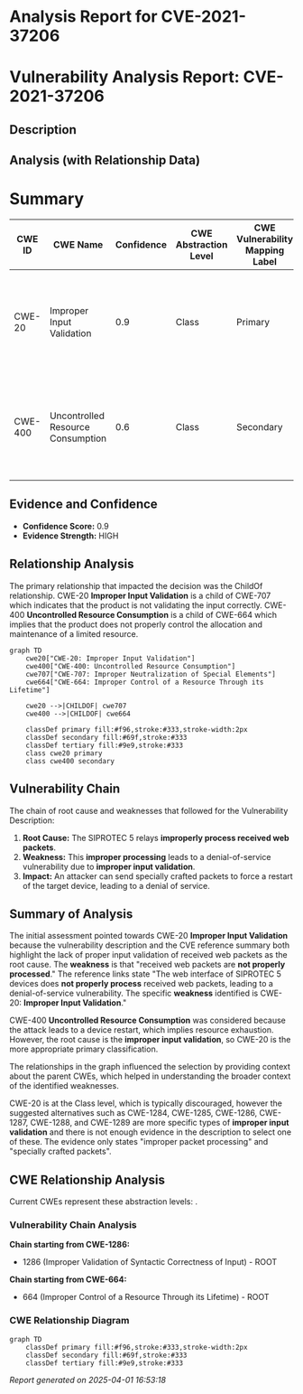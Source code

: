# Analysis Report for CVE-2021-37206

# Vulnerability Analysis Report: CVE-2021-37206

## Description



## Analysis (with Relationship Data)

# Summary
| CWE ID | CWE Name | Confidence | CWE Abstraction Level | CWE Vulnerability Mapping Label | CWE-Vulnerability Mapping Notes |
|---|---|---|---|---|---|
| CWE-20 | Improper Input Validation | 0.9 | Class | Primary | Discouraged. Although discouraged, this is the most accurate based on the current evidence.  |
| CWE-400 | Uncontrolled Resource Consumption | 0.6 | Class | Secondary | Discouraged. Considered due to the device restart, but the root cause is the input validation.|

## Evidence and Confidence

*   **Confidence Score:** 0.9
*   **Evidence Strength:** HIGH

## Relationship Analysis
The primary relationship that impacted the decision was the ChildOf relationship. CWE-20 **Improper Input Validation** is a child of CWE-707 which indicates that the product is not validating the input correctly. CWE-400 **Uncontrolled Resource Consumption** is a child of CWE-664 which implies that the product does not properly control the allocation and maintenance of a limited resource.

```mermaid
graph TD
    cwe20["CWE-20: Improper Input Validation"]
    cwe400["CWE-400: Uncontrolled Resource Consumption"]
    cwe707["CWE-707: Improper Neutralization of Special Elements"]
    cwe664["CWE-664: Improper Control of a Resource Through its Lifetime"]

    cwe20 -->|CHILDOF| cwe707
    cwe400 -->|CHILDOF| cwe664

    classDef primary fill:#f96,stroke:#333,stroke-width:2px
    classDef secondary fill:#69f,stroke:#333
    classDef tertiary fill:#9e9,stroke:#333
    class cwe20 primary
    class cwe400 secondary
```

## Vulnerability Chain
The chain of root cause and weaknesses that followed for the Vulnerability Description:
1.  **Root Cause:** The SIPROTEC 5 relays **improperly process received web packets**.
2.  **Weakness:** This **improper processing** leads to a denial-of-service vulnerability due to **improper input validation**.
3.  **Impact:** An attacker can send specially crafted packets to force a restart of the target device, leading to a denial of service.

## Summary of Analysis
The initial assessment pointed towards CWE-20 **Improper Input Validation** because the vulnerability description and the CVE reference summary both highlight the lack of proper input validation of received web packets as the root cause. The **weakness** is that "received web packets are **not properly processed**." The reference links state "The web interface of SIPROTEC 5 devices does **not properly process** received web packets, leading to a denial-of-service vulnerability. The specific **weakness** identified is CWE-20: **Improper Input Validation**."

CWE-400 **Uncontrolled Resource Consumption** was considered because the attack leads to a device restart, which implies resource exhaustion. However, the root cause is the **improper input validation**, so CWE-20 is the more appropriate primary classification.

The relationships in the graph influenced the selection by providing context about the parent CWEs, which helped in understanding the broader context of the identified weaknesses.

CWE-20 is at the Class level, which is typically discouraged, however the suggested alternatives such as CWE-1284, CWE-1285, CWE-1286, CWE-1287, CWE-1288, and CWE-1289 are more specific types of **improper input validation** and there is not enough evidence in the description to select one of these. The evidence only states "improper packet processing" and "specially crafted packets".


## CWE Relationship Analysis

Current CWEs represent these abstraction levels: .


### Vulnerability Chain Analysis

**Chain starting from CWE-1286:**
- 1286 (Improper Validation of Syntactic Correctness of Input) - ROOT


**Chain starting from CWE-664:**
- 664 (Improper Control of a Resource Through its Lifetime) - ROOT



### CWE Relationship Diagram

```mermaid
graph TD
    classDef primary fill:#f96,stroke:#333,stroke-width:2px
    classDef secondary fill:#69f,stroke:#333
    classDef tertiary fill:#9e9,stroke:#333
```



*Report generated on 2025-04-01 16:53:18*
